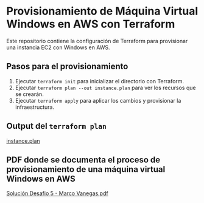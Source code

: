 # Provisionamiento de Máquina Virtual Windows en AWS con Terraform

Este repositorio contiene la configuración de Terraform para provisionar una instancia EC2 con Windows en AWS.

## Pasos para el provisionamiento

1. Ejecutar `terraform init` para inicializar el directorio con Terraform.
2. Ejecutar `terraform plan --out instance.plan` para ver los recursos que se crearán.
3. Ejecutar `terraform apply` para aplicar los cambios y provisionar la infraestructura.

## Output del `terraform plan`

[instance.plan](instance.plan)

## PDF donde se documenta el proceso de provisionamiento de una máquina virtual Windows en AWS

[Solución Desafio 5 - Marco Vanegas.pdf](Solución_Desafio_5_-_Marco_Vanegas.pdf)
